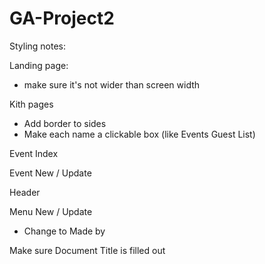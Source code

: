 # GA-Project2

Styling notes:

Landing page:

- make sure it's not wider than screen width

Kith pages

- Add border to sides
- Make each name a clickable box (like Events Guest List)

Event Index

Event New / Update

Header

Menu New / Update

- Change to Made by

Make sure Document Title is filled out
